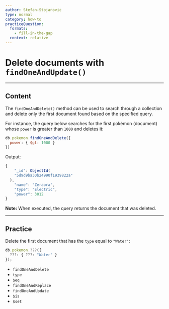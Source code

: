 ```yaml
---
author: Stefan-Stojanovic
type: normal
category: how-to
practiceQuestion:
  formats:
    - fill-in-the-gap
  context: relative
---
```


# Delete documents with `findOneAndUpdate()`


---

## Content

The `findOneAndDelete()` method can be used to search through a collection and delete only the first document found based on the specified query. 

For instance, the query below searches for the first pokémon (document) whose `power` is greater than `1000` and deletes it:

```javascript
db.pokemon.findOneAndDelete({
  power: { $gt: 1000 }
})
```

Output:

```javascript
{
	"_id": ObjectId(
    "5d9d9ba30b24990f1939822a"
  ),
	"name": "Zeraora",
	"type": "Electric",
	"power": 3012
}
```

**Note:** When executed, the query returns the document that was deleted.


---

## Practice

Delete the first document that has the `type` equal to `"Water"`:

```js
db.pokemon.???({
  ???: { ???: "Water" }
});
```

- `findOneAndDelete`
- `type`
- `$eq`
- `findOneAndReplace`
- `findOneAndUpdate`
- `$is`
- `$set`
